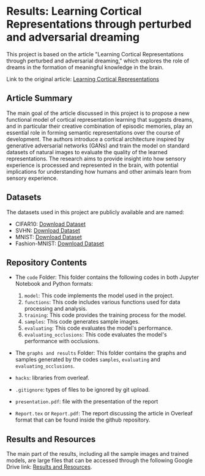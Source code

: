 # Results: Learning Cortical Representations through perturbed and adversarial dreaming
This project is based on the article "Learning Cortical Representations through perturbed and adversarial dreaming," which explores the role of dreams in the formation of meaningful knowledge in the brain.

Link to the original article: [Learning Cortical Representations](https://elifesciences.org/articles/76384)

## Article Summary

The main goal of the article discussed in this project is to propose a new functional model of cortical representation learning that suggests dreams, and in particular their creative combination of episodic memories, play an essential role in forming semantic representations over the course of development. The authors introduce a cortical architecture inspired by generative adversarial networks (GANs) and train the model on standard datasets of natural images to evaluate the quality of the learned representations. The research aims to provide insight into how sensory experience is processed and represented in the brain, with potential implications for understanding how humans and other animals learn from sensory experience.



## Datasets

The datasets used in this project are publicly available and are named:
- CIFAR10: [Download Dataset](https://www.cs.toronto.edu/~kriz/cifar.html)
- SVHN: [Download Dataset](http://ufldl.stanford.edu/housenumbers/)
- MNIST: [Download Dataset](https://www.tensorflow.org/datasets/catalog/mnist?hl=it)
- Fashion-MNIST: [Download Dataset](https://www.kaggle.com/datasets/zalando-research/fashionmnist)

## Repository Contents

- The `code` Folder: This folder contains the following codes in both Jupyter Notebook and Python formats:

  1. `model`: This code implements the model used in the project.
  2. `functions`: This code includes various functions used for data processing and analysis.
  3. `training`: This code provides the training process for the model.
  4. `samples`: This code generates sample images.
  5. `evaluating`: This code evaluates the model's performance.
  6. `evaluating_occlusions`: This code evaluates the model's performance with occlusions.

- The `graphs and results` Folder: This folder contains the graphs and samples generated by the codes `samples`, `evaluating` and `evaluating_occlusions`.
  
- `hacks`: libraries from overleaf.
  
- `.gitignore`: types of files to be ignored by git upload.
  
- `presentation.pdf`: file with the presentation of the report

- `Report.tex` or `Report.pdf`: The report discussing the article in Overleaf format that can be found inside the github repository.


## Results and Resources

The main part of the results, including all the sample images and trained models, are large files that can be accessed through the following Google Drive link: [Results and Resources](https://drive.google.com/drive/folders/1ICiG1oI5mtNa3IMUPqH2Jn6dpg38qHH3).


